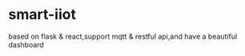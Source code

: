 # smart-iiot
based on flask &amp; react,support mqtt &amp; restful api,and have a beautiful dashboard
